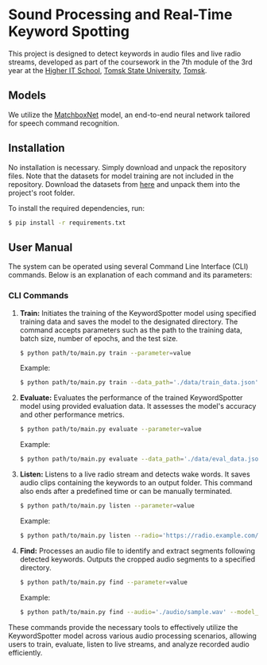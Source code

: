 # Sound Processing and Real-Time Keyword Spotting

This project is designed to detect keywords in audio files and live radio streams, developed as part of the coursework in the 7th module of the 3rd year at the [Higher IT School](https://hits.tsu.ru/), [Tomsk State University](https://www.tsu.ru/), [Tomsk](https://en.wikipedia.org/wiki/Tomsk).

## Models

We utilize the [MatchboxNet](https://arxiv.org/abs/2004.08531) model, an end-to-end neural network tailored for speech command recognition.

## Installation

No installation is necessary. Simply download and unpack the repository files. Note that the datasets for model training are not included in the repository. Download the datasets from [here](https://drive.google.com/file/d/1ONZ8JSa93GXT8f6FAft7q7430lcU3kWl/view?usp=sharing) and unpack them into the project's root folder.

To install the required dependencies, run:
```bash
$ pip install -r requirements.txt
```

## User Manual

The system can be operated using several Command Line Interface (CLI) commands. Below is an explanation of each command and its parameters:

### CLI Commands

1. **Train:**
   Initiates the training of the KeywordSpotter model using specified training data and saves the model to the designated directory. The command accepts parameters such as the path to the training data, batch size, number of epochs, and the test size.

   ```bash
   $ python path/to/main.py train --parameter=value
   ```

   Example:
   ```bash
   $ python path/to/main.py train --data_path='./data/train_data.json' --batch_size=16 --n_epochs=5 --test_size=0.5
   ```

2. **Evaluate:**
   Evaluates the performance of the trained KeywordSpotter model using provided evaluation data. It assesses the model's accuracy and other performance metrics.

   ```bash
   $ python path/to/main.py evaluate --parameter=value
   ```

   Example:
   ```bash
   $ python path/to/main.py evaluate --data_path='./data/eval_data.json' --batch_size=16
   ```

3. **Listen:**
   Listens to a live radio stream and detects wake words. It saves audio clips containing the keywords to an output folder. This command also ends after a predefined time or can be manually terminated.

   ```bash
   $ python path/to/main.py listen --parameter=value
   ```

   Example:
   ```bash
   $ python path/to/main.py listen --radio='https://radio.example.com/stream' --model_path='./models/keyword_spotter_model'
   ```

4. **Find:** 
   Processes an audio file to identify and extract segments following detected keywords. Outputs the cropped audio segments to a specified directory.

   ```bash
   $ python path/to/main.py find --parameter=value
   ```

   Example:
   ```bash
   $ python path/to/main.py find --audio='./audio/sample.wav' --model_path='./models/keyword_spotter_model'
   ```

These commands provide the necessary tools to effectively utilize the KeywordSpotter model across various audio processing scenarios, allowing users to train, evaluate, listen to live streams, and analyze recorded audio efficiently.
